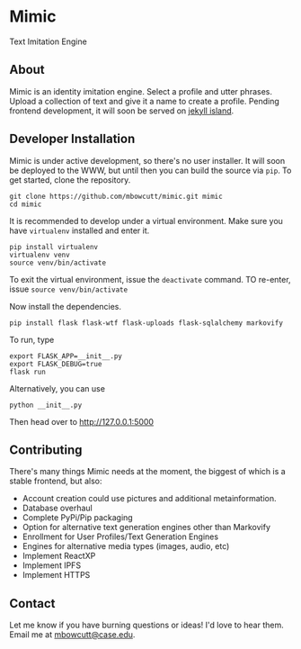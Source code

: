 # Mimic

Text Imitation Engine

## About

Mimic is an identity imitation engine. Select a profile and utter phrases. Upload a collection of text and give it a name to create a profile. Pending frontend development, it will soon be served on [jekyll island](https://jekyll.is/land).

## Developer Installation

Mimic is under active development, so there's no user installer. It will soon be deployed to the WWW, but until then you can build the source via `pip`. To get started, clone the repository.

```shell
git clone https://github.com/mbowcutt/mimic.git mimic
cd mimic
```

It is recommended to develop under a virtual environment. Make sure you have `virtualenv` installed and enter it.

```shell
pip install virtualenv
virtualenv venv
source venv/bin/activate
```

To exit the virtual environment, issue the `deactivate` command. TO re-enter, issue `source venv/bin/activate`

Now install the dependencies.

```shell
pip install flask flask-wtf flask-uploads flask-sqlalchemy markovify
```

To run, type

```shell
export FLASK_APP=__init__.py
export FLASK_DEBUG=true
flask run
```

Alternatively, you can use

```shell
python __init__.py
```

Then head over to http://127.0.0.1:5000

## Contributing

There's many things Mimic needs at the moment, the biggest of which is a stable frontend, but also:

- Account creation could use pictures and additional metainformation.
- Database overhaul
- Complete PyPi/Pip packaging
- Option for alternative text generation engines other than Markovify
- Enrollment for User Profiles/Text Generation Engines
- Engines for alternative media types (images, audio, etc)
- Implement ReactXP
- Implement IPFS
- Implement HTTPS

## Contact

Let me know if you have burning questions or ideas! I'd love to hear them. Email me at mbowcutt@case.edu.